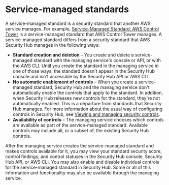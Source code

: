 # Service\-managed standards<a name="service-managed-standards"></a>

A service\-managed standard is a security standard that another AWS service manages\. For example, [Service\-Managed Standard: AWS Control Tower](service-managed-standard-aws-control-tower.md) is a service\-managed standard that AWS Control Tower manages\. A service\-managed standard differs from a security standard that AWS Security Hub manages in the following ways:
+ **Standard creation and deletion** – You create and delete a service\-managed standard with the managing service's console or API, or with the AWS CLI\. Until you create the standard in the managing service in one of those ways, the standard doesn't appear in the Security Hub console and isn't accessible by the Security Hub API or AWS CLI\.
+ **No automatic enablement of controls** – When you create a service\-managed standard, Security Hub and the managing service don't automatically enable the controls that apply to the standard\. In addition, when Security Hub releases new controls for the standard, they're not automatically enabled\. This is a departure from standards that Security Hub manages\. For more information about the usual way of configuring controls in Security Hub, see [Viewing and managing security controls](controls-view-manage.md)\.
+ **Availability of controls** – The managing service chooses which controls are available as part of the service\-managed standard\. Available controls may include all, or a subset of, the existing Security Hub controls\.

After the managing service creates the service\-managed standard and makes controls available for it, you may view your standard security score, control findings, and control statuses in the Security Hub console, Security Hub API, or AWS CLI\. You may also enable and disable individual controls for the service\-managed standard in Security Hub\. Some or all of this information and functionality may also be available through the managing service\.